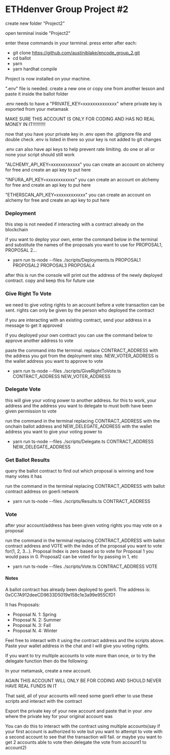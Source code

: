 # ETHdenver Group Project #2

create new folder "Project2"

open terminal inside "Project2"

enter these commands in your terminal. press enter after each:

- git clone https://github.com/austinjblake/encode_group_2.git
- cd ballot
- yarn
- yarn hardhat compile

Project is now installed on your machine.

".env" file is needed. create a new one or copy one from another lesson and paste it inside the ballot folder

.env needs to have a "PRIVATE_KEY=xxxxxxxxxxxxxx" where private key is exported from your metamask

MAKE SURE THIS ACCOUNT IS ONLY FOR CODING AND HAS NO REAL MONEY IN IT!!!!!!!!!!

now that you have your private key in .env open the .gitignore file and double check .env is listed in there so your key is not added to git changes

.env can also have api keys to help prevent rate limiting. do one or all or none your script should still work

"ALCHEMY_API_KEY=xxxxxxxxxxxx" you can create an account on alchemy for free and create an api key to put here

"INFURA_API_KEY=xxxxxxxxxxxx" you can create an account on alchemy for free and create an api key to put here

"ETHERSCAN_API_KEY=xxxxxxxxxxxx" you can create an account on alchemy for free and create an api key to put here

### Deployment

this step is not needed if interacting with a contract already on the blockchain

if you want to deploy your own, enter the command below in the terminal and substitute the names of the proposals you want to use for PROPOSAL1, PROPOSAL 2...

- yarn run ts-node --files ./scripts/Deployments.ts PROPOSAL1 PROPOSAL2 PROPOSAL3 PROPOSAL4

after this is run the console will print out the address of the newly deployed contract. copy and keep this for future use

### Give Right To Vote

we need to give voting rights to an account before a vote transaction can be sent. rights can only be given by the person who deployed the contract

if you are interacting with an existing contract, send your address in a message to get it approved

if you deployed your own contract you can use the command below to approve another address to vote

paste the command into the terminal. replace CONTRACT_ADDRESS with the address you got from the deployment step. NEW_VOTER_ADDRESS is the wallet address you want to approve to vote

- yarn run ts-node --files ./scripts/GiveRightToVote.ts CONTRACT_ADDRESS NEW_VOTER_ADDRESS

### Delegate Vote

this will give your voting power to another address. for this to work, your address and the address you want to delegate to must both have been given permission to vote

run the command in the terminal replacing CONTRACT_ADDRESS with the onchain ballot address and NEW_DELEGATE_ADDRESS with the wallet address you want to give your voting power to

- yarn run ts-node --files ./scripts/Delegate.ts CONTRACT_ADDRESS NEW_DELEGATE_ADDRESS

### Get Ballot Results

query the ballot contract to find out which proposal is winning and how many votes it has

run the command in the terminal replacing CONTRACT_ADDRESS with ballot contract address on goerli network

- yarn run ts-node --files ./scripts/Results.ts CONTRACT_ADDRESS

### Vote

after your account/address has been given voting rights you may vote on a proposal

run the command in the terminal replacing CONTRACT_ADDRESS with ballot contract address and VOTE with the index of the proposal you want to vote for(1, 2, 3...). Proposal Index is zero based so to vote for Proposal 1 you would pass in 0. Proposal2 can be voted for by passing in 1, etc

- yarn run ts-node --files ./scripts/Vote.ts CONTRACT_ADDRESS VOTE

#### Notes

A ballot contract has already been deployed to goerli. The address is:
0xCC7A912deeCD9633D5019e158c1e3a99e955CfD1

It has Proposals:

- Proposal N. 1: Spring
- Proposal N. 2: Summer
- Proposal N. 3: Fall
- Proposal N. 4: Winter

Feel free to interact with it using the contract address and the scripts above. Paste your wallet address in the chat and I will give you voting rights.

If you want to try multiple accounts to vote more than once, or to try the delegate function then do the following:

In your metamask, create a new account.

AGAIN THIS ACCOUNT WILL ONLY BE FOR CODING AND SHOULD NEVER HAVE REAL FUNDS IN IT

That said, all of your accounts will need some goerli ether to use these scripts and interact with the contract

Export the private key of your new account and paste that in your .env where the private key for your original account was

You can do this to interact with the contract using multiple accounts(say if your first account is authorized to vote but you want to attempt to vote with a second account to see that the transaction will fail. or maybe you want to get 2 accounts able to vote then delegate the vote from account1 to account2)
